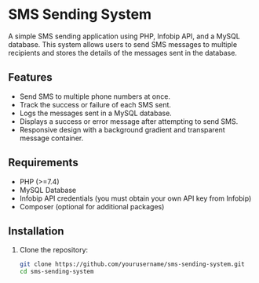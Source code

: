 # SMS Sending System

A simple SMS sending application using PHP, Infobip API, and a MySQL database. This system allows users to send SMS messages to multiple recipients and stores the details of the messages sent in the database.

## Features

- Send SMS to multiple phone numbers at once.
- Track the success or failure of each SMS sent.
- Logs the messages sent in a MySQL database.
- Displays a success or error message after attempting to send SMS.
- Responsive design with a background gradient and transparent message container.

## Requirements

- PHP (>=7.4)
- MySQL Database
- Infobip API credentials (you must obtain your own API key from Infobip)
- Composer (optional for additional packages)

## Installation

1. Clone the repository:

   ```bash
   git clone https://github.com/yourusername/sms-sending-system.git
   cd sms-sending-system
